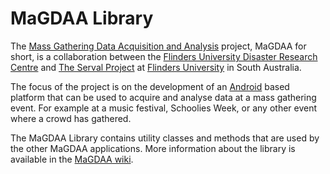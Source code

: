 # MaGDAA Library #

The [Mass Gathering Data Acquisition and Analysis][magdaa] project, MaGDAA for short, is a collaboration between the [Flinders University Disaster Research Centre][fudrc] and [The Serval Project][sp] at [Flinders University][fusa] in South Australia.

The focus of the project is on the development of an [Android][android] based platform that can be used to acquire and analyse data at a mass gathering event. For example at a music festival, Schoolies Week, or any other event where a crowd has gathered.

The MaGDAA Library contains utility classes and methods that are used by the other MaGDAA applications. More information about the library is available in the [MaGDAA wiki][wiki]. 

[magdaa]: http://magdaaproject.org/
[fudrc]: http://www.flinders.edu.au/nursing/research/flinders-university-disaster-research-centre/
[sp]: http://servalproject.org/
[fusa]: http://www.flinders.edu.au/
[android]: http://www.android.com/
[wiki]: http://wiki.magdaaproject.org/software:magdaa_library
